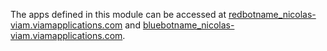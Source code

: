 The apps defined in this module can be accessed at [redbotname_nicolas-viam.viamapplications.com](https://redbotname_nicolas-viam.viamapplications.com) and [bluebotname_nicolas-viam.viamapplications.com](https://bluebotname_nicolas-viam.viamapplications.com).
